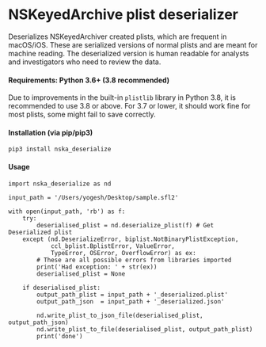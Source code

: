 # NSKeyedArchive plist deserializer
Deserializes NSKeyedArchiver created plists, which are frequent in macOS/iOS. These are serialized versions of normal plists and are meant for machine reading. The deserialized version is human readable for analysts and investigators who need to review the data.

#### Requirements: Python 3.6+ (3.8 recommended)
Due to improvements in the built-in `plistlib` library in Python 3.8, it is recommended to use 3.8 or above. For 3.7 or lower, it should work fine for most plists, some might fail to save correctly.

#### Installation (via pip/pip3)
```
pip3 install nska_deserialize
```

#### Usage

```
import nska_deserialize as nd

input_path = '/Users/yogesh/Desktop/sample.sfl2'

with open(input_path, 'rb') as f:
    try:
        deserialised_plist = nd.deserialize_plist(f) # Get Deserialized plist
    except (nd.DeserializeError, biplist.NotBinaryPlistException, 
            ccl_bplist.BplistError, ValueError, 
            TypeError, OSError, OverflowError) as ex:
        # These are all possible errors from libraries imported
        print('Had exception: ' + str(ex))
        deserialised_plist = None

    if deserialised_plist:
        output_path_plist = input_path + '_deserialized.plist'
        output_path_json  = input_path + '_deserialized.json'

        nd.write_plist_to_json_file(deserialised_plist, output_path_json)
        nd.write_plist_to_file(deserialised_plist, output_path_plist)
        print('done')
```